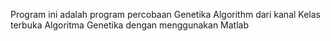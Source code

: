 Program ini adalah program percobaan Genetika Algorithm dari kanal Kelas terbuka Algoritma Genetika dengan menggunakan Matlab
